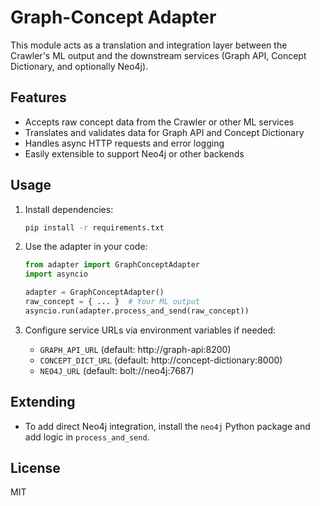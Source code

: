 # Graph-Concept Adapter

This module acts as a translation and integration layer between the Crawler's ML output and the downstream services (Graph API, Concept Dictionary, and optionally Neo4j).

## Features
- Accepts raw concept data from the Crawler or other ML services
- Translates and validates data for Graph API and Concept Dictionary
- Handles async HTTP requests and error logging
- Easily extensible to support Neo4j or other backends

## Usage

1. Install dependencies:
   ```bash
   pip install -r requirements.txt
   ```

2. Use the adapter in your code:
   ```python
   from adapter import GraphConceptAdapter
   import asyncio

   adapter = GraphConceptAdapter()
   raw_concept = { ... }  # Your ML output
   asyncio.run(adapter.process_and_send(raw_concept))
   ```

3. Configure service URLs via environment variables if needed:
   - `GRAPH_API_URL` (default: http://graph-api:8200)
   - `CONCEPT_DICT_URL` (default: http://concept-dictionary:8000)
   - `NEO4J_URL` (default: bolt://neo4j:7687)

## Extending
- To add direct Neo4j integration, install the `neo4j` Python package and add logic in `process_and_send`.

## License
MIT 